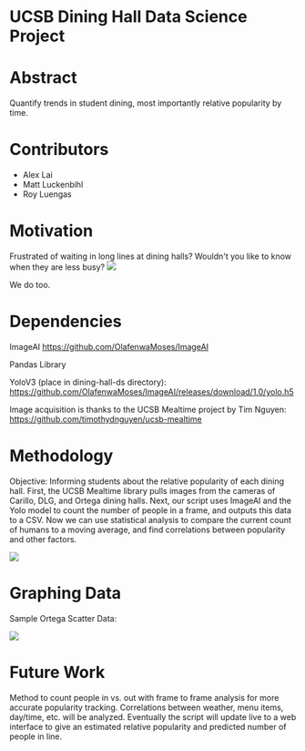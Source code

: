 UCSB Dining Hall Data Science Project
==========

Abstract
==========
Quantify trends in student dining, most importantly relative popularity by time.

Contributors 
==========
-   Alex Lai
-   Matt Luckenbihl
-   Roy Luengas

Motivation
==========
Frustrated of waiting in long lines at dining halls? Wouldn't you like to know when they are less busy?
<img src='https://github.com/dining-hall-warriors/dining-hall-ds/blob/master/figure-markdown/93d1c681483b130b5f1c72ed2cbadb2b.jpg'>      

We do too.                                                                                                                          
                                                                                                                               
Dependencies
=============
ImageAI
https://github.com/OlafenwaMoses/ImageAI

Pandas Library

YoloV3 (place in dining-hall-ds directory):
https://github.com/OlafenwaMoses/ImageAI/releases/download/1.0/yolo.h5

Image acquisition is thanks to the UCSB Mealtime project by Tim Nguyen:
https://github.com/timothydnguyen/ucsb-mealtime

Methodology
==========
Objective: Informing students about the relative popularity of each dining hall.
First, the UCSB Mealtime library pulls images from the cameras of Carillo, DLG, and Ortega dining halls.
Next, our script uses ImageAI and the Yolo model to count the number of people in a frame, and outputs
this data to a CSV. Now we can use statistical analysis to compare the current count of humans to a 
moving average, and find correlations between popularity and other factors.

<img src = 'https://github.com/dining-hall-warriors/dining-hall-ds/blob/master/figure-markdown/c021219T195554new.jpg'>


Graphing Data
=============
Sample Ortega Scatter Data:


<img src ='https://github.com/dining-hall-warriors/dining-hall-ds/blob/master/figure-markdown/Figure_4.png'>

Future Work
=============
Method to count people in vs. out with frame to frame analysis for more accurate popularity tracking.
Correlations between weather, menu items, day/time, etc. will be analyzed.
Eventually the script will update live to a web interface to give an estimated relative popularity and 
predicted number of people in line.
